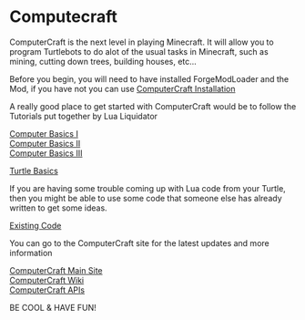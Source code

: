 Computecraft
============

ComputerCraft is the next level in playing Minecraft.  It will allow you to program Turtlebots to do alot of the usual tasks in Minecraft, such as mining, cutting down trees, building houses, etc...

Before you begin, you will need to have installed ForgeModLoader and the Mod, if you have not you can use [ComputerCraft Installation](https://github.com/TriValleyCoderDojo/TVCDTutorials/tree/master/Minecraft/ComputerCraftEdu/install)

A really good place to get started with ComputerCraft would be to follow the Tutorials put together by Lua Liquidator

  [Computer Basics I](http://www.computercraft.info/forums2/index.php?/topic/15033-computer-basics-i/)  
  [Computer Basics II](http://www.computercraft.info/forums2/index.php?/topic/15041-computer-basics-ii/)  
  [Computer Basics III](http://www.computercraft.info/forums2/index.php?/topic/20905-computer-basics-iii/)  
  
  [Turtle Basics](http://www.computercraft.info/forums2/index.php?/topic/15085-turtle-basics/)  

If you are having some trouble coming up with Lua code from your Turtle, then you might be able to use some code that someone else has already written to get some ideas.

  [Existing Code](http://www.computercraft.info/forums2/index.php?/forum/21-turtle-programs/)

You can go to the ComputerCraft site for the latest updates and more information

  [ComputerCraft Main Site](http://www.computercraft.info/)  
  [ComputerCraft Wiki](http://www.computercraft.info/wiki/Main_Page)  
  [ComputerCraft APIs](http://www.computercraft.info/wiki/Category:APIs)  

BE COOL & HAVE FUN!
